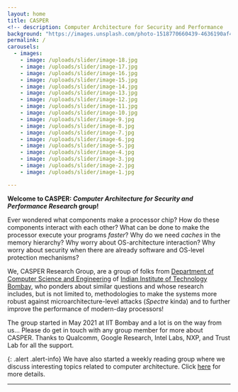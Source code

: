 ```yaml
---
layout: home
title: CASPER 
<!-- description: Computer Architecture for Security and Performance   -->
background: "https://images.unsplash.com/photo-1518770660439-4636190af475?ixlib=rb-4.0.3&ixid=M3wxMjA3fDB8MHxwaG90by1wYWdlfHx8fGVufDB8fHx8fA%3D%3D&auto=format&fit=crop&w=1770&q=80"
permalink: /
carousels:
  - images: 
    - image: /uploads/slider/image-18.jpg
    - image: /uploads/slider/image-17.jpg
    - image: /uploads/slider/image-16.jpg
    - image: /uploads/slider/image-15.jpg
    - image: /uploads/slider/image-14.jpg
    - image: /uploads/slider/image-13.jpg
    - image: /uploads/slider/image-12.jpg
    - image: /uploads/slider/image-11.jpg
    - image: /uploads/slider/image-10.jpg
    - image: /uploads/slider/image-9.jpg
    - image: /uploads/slider/image-8.jpg
    - image: /uploads/slider/image-7.jpg
    - image: /uploads/slider/image-6.jpg
    - image: /uploads/slider/image-5.jpg
    - image: /uploads/slider/image-4.jpg
    - image: /uploads/slider/image-3.jpg
    - image: /uploads/slider/image-2.jpg
    - image: /uploads/slider/image-1.jpg

---
```




<!-- {: .alert .alert-info} -->
**Welcome to CASPER: *Computer Architecture for Security and Performance Research* group!** 

Ever wondered what components make a processor chip? How do these components interact with each other? What can be done to make the processor execute your programs *faster*? Why do we need *caches* in the memory hierarchy? Why worry about OS-architecture interaction? Why worry about security when there are already software and OS-level protection mechanisms? 

We, CASPER Research Group, are a group of folks from [Department of Computer Science and Engineering](https://www.cse.iitb.ac.in) of [Indian Institute of Technology Bombay](https://www.iitb.ac.in), who ponders about similar questions and whose research includes, but is not limited to, methodologies to make the systems more robust against microarchitecture-level attacks (*Spectre* kinda) and to further improve the performance of modern-day processors! 


<!--We have a [CASPER reading group (CASPERG)](https://docs.google.com/spreadsheets/d/e/2PACX-1vSiRqCAlb2PSE9YKY3j2NWGiQ17ywFUNLiQHvSGqc0Pv6pxA9qQT2wS_VC78OJVzaP0hLuhBPOs36Zd/pubhtml) where we present/debate/brainstorm about recent research papers related computer architecture for security and performance.  -->

The group started in May 2021 at IIT Bombay and a lot is on the way from us... Please do get in touch with any group member for more about CASPER. Thanks to Qualcomm, Google Research, Intel Labs, NXP, and Trust Lab for all the support. 

{: .alert .alert-info}
We have also started a weekly reading group where we discuss interesting topics related to computer architecture. Click [here](https://casper-reading-group.carrd.co/#) for more details. 

---


